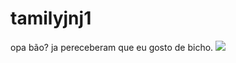 # tamilyjnj1
opa bão? ja pereceberam que eu gosto de bicho.
![](https://media1.tenor.com/m/3Ycf0KjUIIwAAAAC/lank01km.gif)
